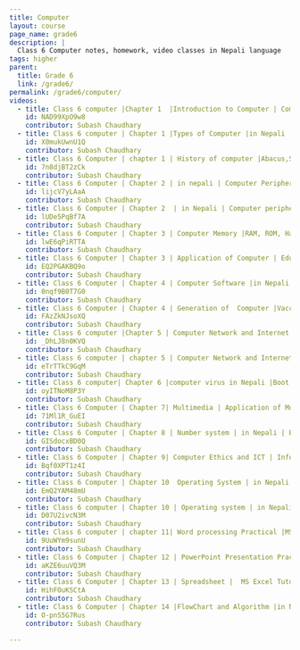 ```yaml
---
title: Computer
layout: course
page_name: grade6
description: |
  Class 6 Computer notes, homework, video classes in Nepali language
tags: higher
parent:
  title: Grade 6
  link: /grade6/
permalink: /grade6/computer/
videos:
  - title: Class 6 computer |Chapter 1  |Introduction to Computer | Computer Overview|Components of Computer
    id: NAD99XpO9w8
    contributor: Subash Chaudhary
  - title: Class 6 computer | Chapter 1 |Types of Computer |in Nepali |Analog, Digital computer|Super Computer
    id: X0mukUwnU1Q
    contributor: Subash Chaudhary
  - title: Class 6 Computer | chapter 1 | History of computer |Abacus,Slide rule, UNIVAC | Grade 8 |in nepali
    id: 7n8djBT2zCk
    contributor: Subash Chaudhary
  - title: Class 6 Computer | Chapter 2 | in nepali | Computer Peripherals |Input and output devices |grade 8
    id: lijcV7yLAaA
    contributor: Subash Chaudhary
  - title: Class 6 Computer | Chapter 2  | in Nepali | Computer peripherals | Output devices | Monitor,speaker
    id: lUDe5PqBf7A
    contributor: Subash Chaudhary
  - title: Class 6 Computer | Chapter 3 | Computer Memory |RAM, ROM, Hard disk, CD,DVD | Primary and Secondary
    id: lwE6qPiRTTA
    contributor: Subash Chaudhary
  - title: Class 6 Computer | Chapter 3 | Application of Computer | Educaion,Business | Grade 6 Computer
    id: EQ2PGAKBQ9o
    contributor: Subash Chaudhary
  - title: Class 6 Computer | Chapter 4 | Computer Software |in Nepali | Application,System & utility Software
    id: 0nqf9B0T7G0
    contributor: Subash Chaudhary
  - title: Class 6 Computer | Chapter 4 | Generation of  Computer |Vaccum tube, transistor, Integrated circuit
    id: FAzZkNJsoXQ
    contributor: Subash Chaudhary
  - title: Class 6 computer |Chapter 5 | Computer Network and Internet | Computer Network Types|LAN , MAN,WAN
    id: _DhLJ8n0KVQ
    contributor: Subash Chaudhary
  - title: Class 6 computer | chapter 5 | Computer Network and Internet Internet| in nepali, Internet Terminal
    id: eTrTTkC9GqM
    contributor: Subash Chaudhary
  - title: Class 6 computer| Chapter 6 |computer virus in Nepali |Boot sector, Program, macros,stealth virus
    id: oyITNoM8P3Y
    contributor: Subash Chaudhary
  - title: Class 6 Computer | Chapter 7| Multimedia | Application of Multimedia | grade 6 computer in Nepali
    id: 71Ml1R_GuEI
    contributor: Subash Chaudhary
  - title: Class 6 Computer | Chapter 8 | Number system | in Nepali | Binary, Octal,Hexa Decimal,Decimal
    id: GISdocxBD0Q
    contributor: Subash Chaudhary
  - title: Class 6 Computer | Chapter 9| Computer Ethics and ICT | Information and Communication Technology
    id: Bqf0XPT1z4I
    contributor: Subash Chaudhary
  - title: Class 6 Computer | Chapter 10  Operating System | in Nepali | Type of OS| User interface | CLI GUI
    id: EmQ2YAM48mU
    contributor: Subash Chaudhary
  - title: Class 6 computer | Chapter 10 | Operating system | in Nepali | Windows basic Tutorial | grade 6
    id: D07U2ivcN3M
    contributor: Subash Chaudhary
  - title: Class 6 computer | chapter 11| Word processing Practical |MS word |   grade 6 Computer| in Nepali
    id: 9UuWYm9sunU
    contributor: Subash Chaudhary
  - title: Class 6 Computer | Chapter 12 | PowerPoint Presentation Practical | in Nepali | grade 5 Computer
    id: aKZE6uuVQ3M
    contributor: Subash Chaudhary
  - title: Class 6 Computer | Chapter 13 | Spreadsheet |  MS Excel Tutorial |Grade 5 Computer | in Nepali
    id: HihFOuKSCtA
    contributor: Subash Chaudhary
  - title: Class 6 Computer | Chapter 14 |FlowChart and Algorithm |in Nepali | Rules for developing Flowchart
    id: O-pnS5G7Rus
    contributor: Subash Chaudhary

---
```

